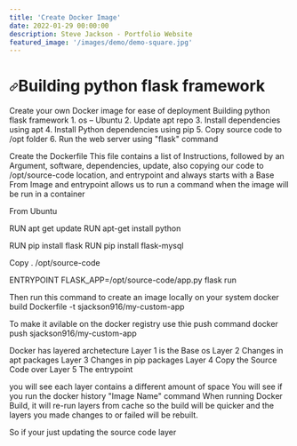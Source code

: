 ```yaml
---
title: 'Create Docker Image'
date: 2022-01-29 00:00:00
description: Steve Jackson - Portfolio Website
featured_image: '/images/demo/demo-square.jpg'
---
```

<h1>
<a id="user-content-h1" class="anchor" href="#h1" aria-hidden="true"><svg class="octicon octicon-link" viewBox="0 0 16 16" version="1.1" width="16" height="16" aria-hidden="true"><path fill-rule="evenodd" d="M7.775 3.275a.75.75 0 001.06 1.06l1.25-1.25a2 2 0 112.83 2.83l-2.5 2.5a2 2 0 01-2.83 0 .75.75 0 00-1.06 1.06 3.5 3.5 0 004.95 0l2.5-2.5a3.5 3.5 0 00-4.95-4.95l-1.25 1.25zm-4.69 9.64a2 2 0 010-2.83l2.5-2.5a2 2 0 012.83 0 .75.75 0 001.06-1.06 3.5 3.5 0 00-4.95 0l-2.5 2.5a3.5 3.5 0 004.95 4.95l1.25-1.25a.75.75 0 00-1.06-1.06l-1.25 1.25a2 2 0 01-2.83 0z"></path></svg></a>Building python flask framework</h1>
Create your own Docker image for ease of deployment
Building python flask framework
1. os – Ubuntu
2. Update apt repo
3. Install dependencies using apt
4. Install Python dependencies using pip
5. Copy source code to /opt folder
6. Run the web server using "flask" command

Create the Dockerfile
This file contains a list of Instructions, followed by an Argument, software, dependencies, update, also copying our code to /opt/source-code location, and entrypoint and always starts with a Base From Image and entrypoint allows us to run a command when the image will be run in a container

From Ubuntu

RUN apt get update
RUN apt-get install python

RUN pip install flask
RUN pip install flask-mysql

Copy . /opt/source-code

ENTRYPOINT FLASK_APP=/opt/source-code/app.py flask run



Then run this command to create an image locally on your system
docker build Dockerfile -t sjackson916/my-custom-app

To make it avilable on the docker registry use thie push command
docker push sjackson916/my-custom-app

Docker has layered archetecture
Layer 1 is the Base os
Layer 2 Changes in apt packages
Layer 3 Changes in pip packages
Layer 4 Copy the Source Code over
Layer 5 The entrypoint

you will see each layer contains a different amount of space
You will see if you run the docker history "Image Name" command
When running Docker Build, it will re-run layers from cache so the build will be quicker and the layers you made changes to or failed will be rebuilt.

So if your just updating the source code layer